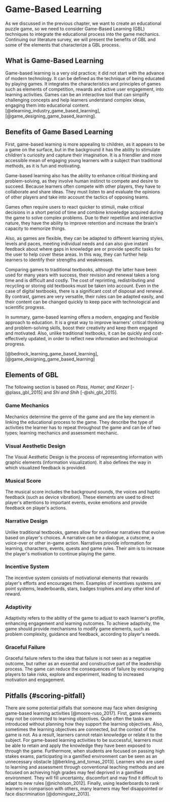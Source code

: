 # Game-Based Learning

As we discussed in the previous chapter, we want to create an educational puzzle game, so we need to consider Game-Based Learning (GBL) techniques to integrate the educational process into the game mechanics. Continuing our literature survey, we will present the benefits of GBL and some of the elements that characterize a GBL process.

## What is Game-Based Learning

Game-based learning is a very old practice; it did not start with the advance of modern technology. It can be defined as the technique of being educated by playing games. It integrates the characteristics and principles of games such as elements of competition, rewards and active user engagement, into learning activities. Games can be an interactive tool that can simplify challenging concepts and help learners understand complex ideas, engaging them into educational content. [@elearning_industry_game_based_learning], [@game_designing_game_based_learning].

## Benefits of Game Based Learning

First, game-based learning is more appealing to children, as it appears to be a game on the surface, but in the background it has the ability to stimulate children's curiosity and capture their imagination. It is a friendlier and more accessible mean of engaging young learners with a subject than traditional methods, as it is fun and motivating.

Game-based learning also has the ability to enhance critical thinking and problem-solving, as they involve human instinct to compete and desire to succeed. Because learners often compete with other players, they have to collaborate and share ideas. They must listen to and evaluate the opinions of other players and take into account the tactics of opposing teams.

Games often require users to react quicker to stimuli, make critical decisions in a short period of time and combine knowledge acquired during the game to solve complex problems. Due to their repetitive and interactive nature, they have the ability to improve retention and increase the brain's capacity to memorize things.

Also, as games are flexible, they can be adapted to different learning styles, levels and paces, meeting individual needs and can also give instant feedback about where gaps in knowledge are or provide specific tasks for the user to help cover these areas. In this way, they can further help learners to identify their strengths and weaknesses.

Comparing games to traditional textbooks, although the latter have been used for many years with success, their revision and renewal takes a long time and is difficult and costly. The cost of reprinting, redistributing and recycling or storing old textbooks must be taken into account. Even in the case of digital textbooks, there is a significant cost of disposal and renewal. By contrast, games are very versatile, their rules can be adapted easily, and their content can be changed quickly to keep pace with technological and scientific progress.

In summary, game-based learning offers a modern, engaging and flexible approach to education. It is a great way to improve learners' critical thinking and problem-solving skills, boost their creativity and keep them engaged and motivated. Also, unlike traditional textbooks, it can be quickly and cost-effectively updated, in order to reflect new information and technological progress.

[@bedrock_learning_game_based_learning], [@game_designing_game_based_learning]

## Elements of GBL

The following section is based on _Plass, Homer, and Kinzer_ [-@plass_gbl_2015] and _Shi and Shih_ [-@shi_gbl_2015].

### Game Mechanics

Mechanics determine the genre of the game and are the key element in linking the educational process to the game. They describe the type of activities the learner has to repeat throughout the game and can be of two types; learning mechanics and assessment mechanic.

### Visual Aesthetic Design

The Visual Aesthetic Design is the process of representing information with graphic elements (information visualization). It also defines the way in which visualized feedback is provided.

### Musical Score

The musical score includes the background sounds, the voices and haptic feedback (such as device vibration). These elements are used to direct player's attentions to important events, evoke emotions and provide feedback on player's actions.

### Narrative Design

Unlike traditional textbooks, games allow for nonlinear narratives that evolve based on player's choices. A narrative can be a dialogue, a cutscene, a voice-over or other in-game action. Narratives provide information for learning, characters, events, quests and game rules. Their aim is to increase the player's motivation to continue playing the game.

### Incentive System

The incentive system consists of motivational elements that rewards player's efforts and encourages them. Examples of incentives systems are point systems, leaderboards, stars, badges trophies and any other kind of reward.

### Adaptivity

Adaptivity refers to the ability of the game to adjust to each learner's profile, enhancing engagement and learning outcomes. To achieve adaptivity, the game should provide mechanisms to modify game elements, such as problem complexity, guidance and feedback, according to player's needs.

### Graceful Failure

Graceful failure refers to the idea that failure is not seen as a negative outcome, but rather as an essential and constructive part of the leadership process. The game can reduce the consequences of failure by encouraging players to take risks, explore and experiment, leading to increased motivation and engagement.

## Pitfalls {#scoring-pitfall}

There are some potential pitfalls that someone may face when designing game-based learning activities [@moore-ruso_2017]. First, game elements may not be connected to learning objectives. Quite often the tasks are introduced without planning how they support the learning objectives. Also, sometimes the learning objectives are connected, but the context of the game is not. As a result, learners cannot retain knowledge or relate it to the subject. For game-based learning activities to be successful, learners must be able to retain and apply the knowledge they have been exposed to through the game. Furthermore, when students are focused on passing high stakes exams, participating in a gamified environment can be seen as an unnecessary obstacle [@berkling_and_tomas_2013]. Learners who are used to learning and assessment through conventional teaching methods and are focused on achieving high grades may feel deprived in a gamified environment. They will fill uncertainty, discomfort and may find it difficult to adapt to new rules [@nicholson_2012]. Finally, using leaderboards to rank learners in comparison with others, many learners may feel disappointed or face discrimination [@dominguez_2013].

